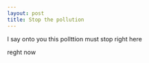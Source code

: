```yaml
---
layout: post
title: Stop the pollution
---
```

I say onto you
this pollttion must stop
right here

reght now
